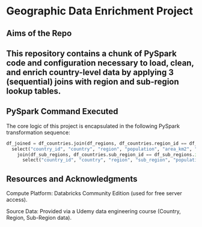 # Geographic Data Enrichment Project

## Aims of the Repo

This repository contains a chunk of PySpark code and configuration necessary to **load, clean, and enrich** country-level data by applying 3 (sequential) joins with region and sub-region lookup tables.
---

## PySpark Command Executed

The core logic of this project is encapsulated in the following PySpark transformation sequence:

```python
df_joined = df_countries.join(df_regions, df_countries.region_id == df_regions.id, "left").\
  select("country_id", "country", "region", "population", "area_km2", "sub_region_id").\
    join(df_sub_regions, df_countries.sub_region_id == df_sub_regions.id, "left").\
      select("country_id", "country", "region", "sub_region", "population", "area_km2")

```

## Resources and Acknowledgments

Compute Platform: Databricks Community Edition (used for free server access).

Source Data: Provided via a Udemy data engineering course (Country, Region, Sub-Region data).

